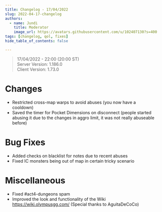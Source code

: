 ```yaml
---
title: Changelog - 17/04/2022
slug: 2022-04-17-changelog
authors:
  - name: Jundi
    title: Moderator
    image_url: https://avatars.githubusercontent.com/u/102407130?s=400
tags: [changelog, qol, fixes]
hide_table_of_contents: false

---
```


> 17/04/2022 - 22:00 (20:00 ST)   
> Server Version: 1.186.0   
> Client Version: 1.73.0    


# Changes
- Restricted cross-map warps to avoid abuses (you now have a cooldown)
- Saved the timer for Pocket Dimensions on disconnect (people started abusing it due to the changes in aggro limit, it was not really abuseable before)

# Bug Fixes
- Added checks on blacklist for notes due to recent abuses
- Fixed IC monsters being out of map in certain tricky scenario

# Miscellaneous
- Fixed #act4-dungeons spam
- Improved the look and functionality of the Wiki https://wiki.olympusgg.com/ (Special thanks to AguitaDeCoCo)